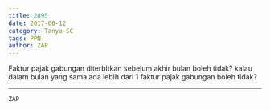```yaml
---
title: 2895
date: 2017-06-12
category: Tanya-SC
tags: PPN
author: ZAP
---
```


Faktur pajak gabungan diterbitkan sebelum akhir bulan boleh tidak? kalau dalam bulan yang sama ada lebih dari 1 faktur pajak gabungan boleh tidak?

---



`ZAP`
